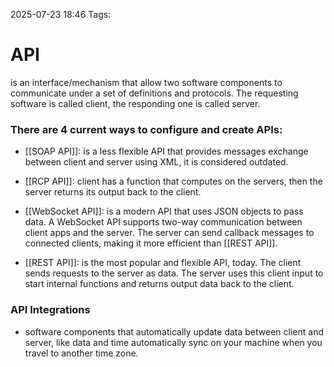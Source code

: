 2025-07-23 18:46
Tags: 

# API

is an interface/mechanism that allow two software components to communicate under a set of definitions and protocols. The requesting software is called client, the responding one is called server.
### There are 4 current ways to configure and create APIs:
- [[SOAP API]]: is a less flexible API that provides messages exchange between client and server using XML, it is considered outdated.

- [[RCP API]]: client has a function that computes on the servers, then the server returns its output back to the client.

- [[WebSocket API]]: is a modern API that uses JSON objects to pass data. A WebSocket API supports two-way communication between client apps and the server. The server can send callback messages to connected clients, making it more efficient than [[REST API]].

- [[REST API]]: is the most popular and flexible API, today. The client sends requests to the server as data. The server uses this client input to start internal functions and returns output data back to the client.

### API Integrations

- software components that automatically update data between client and server, like data and time automatically sync on your machine when you travel to another time zone.